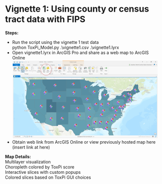 # Vignette 1: Using county or census tract data with FIPS

**Steps:**  
* Run the script using the vignette 1 test data  
    python ToxPi_Model.py .\vignette1.csv .\vignette1.lyrx  
* Open vignette1.lyrx in ArcGIS Pro and share as a web map to ArcGIS Online
<img src="https://github.com/Jonathon-Fleming/ToxPi-GIS/blob/main/Sharing.PNG" data-canonical-  
src="https://github.com/Jonathon-Fleming/ToxPi-GIS/blob/main/Sharing.PNG">
* Obtain web link from ArcGIS Online or view previously hosted map here (insert link at here)  

**Map Details:**  
Multilayer visualization  
Choropleth colored by ToxPi score  
Interactive slices with custom popups  
Colored slices based on ToxPi GUI choices
